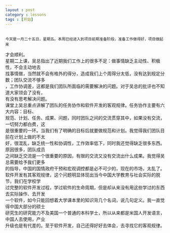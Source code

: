 ```yaml
---
layout : post
category : lessons
tags : [开始]
---
```

##  
    今天是一月二十五日，星期五。本周已经进入到项目前期准备阶段，准备工作做得好，项目做起来            
才会顺利。      
    星期二上课，吴总指出了近期我们工作上的很多不足：做事情缺乏主动性、积极性，不会主动地去        
找事情做，当然就不会有格外的得分，造成我们上个周得分太低，没有达到规定分数；团队交流不够多               
，工作协调差，这都是我们团队所面临的需要解决的问题。对于吴总的批评也不知道大家领会了没有，              
有没有思考解决问题。               
    课堂上吴总重点讲解了团队的任务协作和软件开发的客观规律。任务协作主要有六大内容：目标、            
规范、计划、任务、成果、问题，同时团队之间的交流贯穿其中，如果没有交流，一切努力都白费，这              
是很重要的一环。当我们有了明确的目标后就要做规范和计划。我觉得我们团队目前在计划上做的不太                
好，很混乱，缺乏统一性和协调性，工作效率低下，同时我还觉得缺乏很多东西。原因很多，团队成员            
之间缺乏交流是一个很重要的原因，有限的交流又没有交流出什么成果。我觉得吴总需要给予我们更多            
的指导，中国的国情政府干预和宏观调控都是必不可少的，现在的市场，太乱了。             
    软件开发有其客观规律，这个问题明显体现出当今中国大学教育与社会实际的脱节，我们在学校学             
过完整的软件开发过程，学过软件的生命周期，但是却从来没有用这些学过的东西去实际操作、去开发             
一个软件，如今只能回想着大学课本里的知识背几个名词，说几句定义。我一直觉得中国大部分的硕士      
研究生的研究能力不及美国一个普通的本科学士，所以从来都是米国人开发语言，中国人去使用，产业             
升级也是有代差的。至于软件开发，自己还得好好去体会，去寻找它的客观规律。
